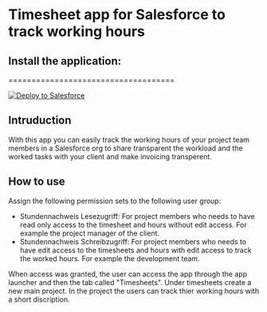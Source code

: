 # Timesheet app for Salesforce to track working hours
## Install the application:
====================================
 
<a href="https://githubsfdeploy.herokuapp.com?owner=behni&amp;repo=SalesforceTimeSheet">
  <img src="https://raw.githubusercontent.com/afawcett/githubsfdeploy/master/src/main/webapp/resources/img/deploy.png" alt="Deploy to Salesforce" />
</a>

## Intruduction
With this app you can easily track the working hours of your project team members in a Salesforce org to share transparent the workload and the worked tasks with your client and make invoicing transperent.

## How to use
Assign the following permission sets to the following user group:
* Stundennachweis Lesezugriff: For project members who needs to have read only access to the timesheet and hours without edit access. For example the project manager of the client.
* Stundennachweis Schreibzugriff: For project members who needs to have edit access to the timesheets and hours with edit access to track the worked hours. For example the development team.

When access was granted, the user can access the app through the app launcher and then the tab called "Timesheets". Under timesheets create a new main project. In the project the users can track thier working hours with a short discription.